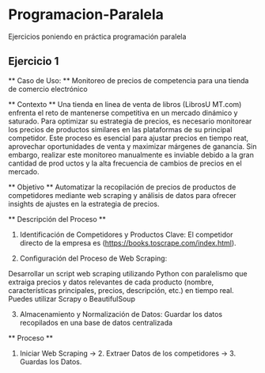 # Programacion-Paralela
Ejercicios poniendo en práctica programación paralela  

## Ejercicio 1
** Caso de Uso: ** Monitoreo de precios de competencia para una tienda de comercio electrónico

** Contexto ** 
Una tienda en linea de venta de libros (LibrosU MT.com) enfrenta el reto de mantenerse competitiva en un mercado dinámico y saturado. Para optimizar su estrategia de precios, es necesario monitorear los precios de productos similares en las plataformas de su principal competidor. Este proceso es esencial para ajustar precios en tiempo reat, aprovechar oportunidades de venta y maximizar márgenes de ganancia. Sin embargo, realizar este monitoreo manualmente es inviable debido a la gran cantidad de prod uctos y la alta frecuencia de cambios de precios en el mercado.

** Objetivo **
Automatizar la recopilación de precios de productos de competidores mediante web scraping y análisis de datos para ofrecer insights de ajustes en la estrategia de precios.

** Descripción del Proceso **
1. Identificación de Competidores y Productos Clave:
El competidor directo de la empresa es (https://books.toscrape.com/index.html).

2. Configuración del Proceso de Web Scraping:

Desarrollar un script web scraping utilizando Python con paralelismo que extraiga precios y datos relevantes de cada producto (nombre, características principales, precios, descripción, etc.) en tiempo real. Puedes utilizar Scrapy o BeautifulSoup

3. Almacenamiento y Normalización de Datos:
Guardar los datos recopilados en una base de datos centralizada

** Proceso **
1. Iniciar Web Scraping -> 2. Extraer Datos de los competidores -> 3. Guardas los Datos.
